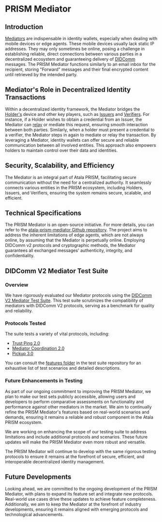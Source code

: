 # PRISM Mediator

## Introduction

[Mediators](/docs/concepts/glossary#mediator) are indispensable in identity wallets, especially when dealing with mobile devices or edge agents. These mobile devices usually lack static IP addresses. They may only sometimes be online, posing a challenge in establishing reliable, direct connections between various parties in a decentralized ecosystem and guaranteeing delivery of [DIDComm](/docs/concepts/glossary#didcomm) messages. The PRISM Mediator functions similarly to an email inbox for the recipient, storing "Forward" messages and their final encrypted content until retrieved by the intended party.

## Mediator's Role in Decentralized Identity Transactions

Within a decentralized identity framework, the Mediator bridges the [Holder's](/docs/concepts/glossary#holder) device and other key players, such as [Issuers](/docs/concepts/glossary#issuer) and [Verifiers](/docs/concepts/glossary#verifier). For instance, if a Holder wishes to obtain a credential from an Issuer, the Mediator can [relay](/docs/concepts/glossary#relay) or mediate this request, ensuring smooth interaction between both parties. Similarly, when a holder must present a credential to a verifier, the Mediator steps in again to mediate or relay the transaction. By leveraging a Mediator, identity wallets can offer secure and reliable communication between all involved entities. This approach also empowers holders to maintain control over their data and identities.

## Security, Scalability, and Efficiency

The Mediator is an integral part of Atala PRISM, facilitating secure communication without the need for a centralized authority. It seamlessly connects various entities in the PRISM ecosystem, including Holders, Issuers, and Verifiers, ensuring the system remains secure, scalable, and efficient.

## Technical Specifications

The PRISM Mediator is an open-source initiative. For more details, you can refer to the [atala-prism-mediator Github repository](https://github.com/input-output-hk/atala-prism-mediator). The project aims to address the inherent limitations of edge agents, which are not always online, by assuming that the Mediator is perpetually online. Employing DIDComm v2 protocols and cryptographic methods, the Mediator guarantees all exchanged messages' authenticity, integrity, and confidentiality.

## DIDComm V2 Mediator Test Suite

### Overview
We have rigorously evaluated our Mediator protocols using the [DIDComm V2 Mediator Test Suite](https://github.com/input-output-hk/didcomm-v2-mediator-test-suite/). This test suite scrutinizes the compatibility of mediators with DIDComm V2 protocols, serving as a benchmark for quality and reliability.

### Protocols Tested
The suite tests a variety of vital protocols, including:

- [Trust Ping 2.0](https://didcomm.org/trust-ping/2.0/)
- [Mediator Coordination 2.0](https://didcomm.org/mediator-coordination/2.0/)
- [Pickup 3.0](https://didcomm.org/pickup/3.0/)

You can consult the [features folder](https://github.com/input-output-hk/didcomm-v2-mediator-test-suite/blob/main/src/test/resources/features) in the test suite repository for an exhaustive list of test scenarios and detailed descriptions.

### Future Enhancements in Testing

As part of our ongoing commitment to improving the PRISM Mediator, we plan to make our test sets publicly accessible, allowing users and developers to perform comparative assessments on functionality and performance against other mediators in the market. We aim to continually refine the PRISM Mediator's features based on real-world scenarios and demands, ensuring it remains a reliable and robust component in the Atala PRISM ecosystem.

We are working on enhancing the scope of our testing suite to address limitations and include additional protocols and scenarios. These future updates will make the PRISM Mediator even more robust and versatile.

The PRISM Mediator will continue to develop with the same rigorous testing protocols to ensure it remains at the forefront of secure, efficient, and interoperable decentralized identity management.

## Future Developments

Looking ahead, we are committed to the ongoing development of the PRISM Mediator, with plans to expand its feature set and integrate new protocols. Real-world use cases drive these updates to achieve feature completeness. Additionally, we aim to keep the Mediator at the forefront of industry developments, ensuring it remains aligned with emerging protocols and technological advancements.
